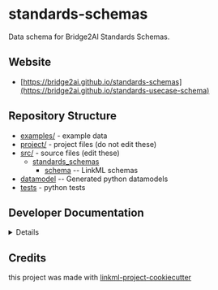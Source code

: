 # standards-schemas

Data schema for Bridge2AI Standards Schemas.

## Website

* [https://bridge2ai.github.io/standards-schemas](https://bridge2ai.github.io/standards-usecase-schema)

## Repository Structure

* [examples/](examples/) - example data
* [project/](project/) - project files (do not edit these)
* [src/](src/) - source files (edit these)
  * [standards_schemas](src/standards_schemas)
    * [schema](src/standards_schemas/schema) -- LinkML schemas
* [datamodel](src/standards_schemas/datamodel) -- Generated python datamodels
* [tests](tests/) - python tests

## Developer Documentation

<details>
Use the `make` command to generate project artefacts:

* `make all`: make everything
* `make deploy`: deploys site

</details>

## Credits

this project was made with [linkml-project-cookiecutter](https://github.com/linkml/linkml-project-cookiecutter)
